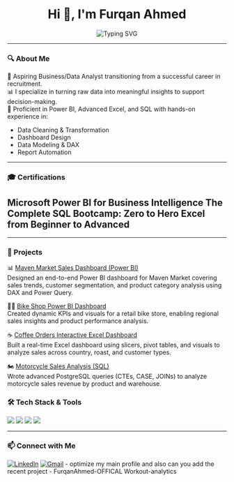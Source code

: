 <h1 align="center">Hi 👋, I'm Furqan Ahmed</h1>

<p align="center">
  <img src="https://readme-typing-svg.herokuapp.com?font=Fira+Code&pause=1000&color=00C9A7&center=true&vCenter=true&width=700&lines=Business+Analyst+%7C+Data+Enthusiast;Data-Driven+Decision+Maker+%7C+Insightful+Problem+Solver;But+First+%26+Foremost%2C+a+Lifelong+Learner;SQL+%7C+Power+BI+%7C+Excel+Specialist;Transforming+Data+into+Decisions" alt="Typing SVG" />
</p>

---

### 🔍 About Me

🎯 Aspiring Business/Data Analyst transitioning from a successful career in recruitment.  
📊 I specialize in turning raw data into meaningful insights to support decision-making.  
🧰 Proficient in Power BI, Advanced Excel, and SQL with hands-on experience in:
- Data Cleaning & Transformation
- Dashboard Design
- Data Modeling & DAX
- Report Automation

---

### 🎓 Certifications

Microsoft Power BI for Business Intelligence
The Complete SQL Bootcamp: Zero to Hero
Excel from Beginner to Advanced
---

---

### 💼 Projects

📊 [Maven Market Sales Dashboard (Power BI)](https://github.com/FurqanAhmed-OFFICAL/Maven-Market-PBI)  
Designed an end-to-end Power BI dashboard for Maven Market covering sales trends, customer segmentation, and product category analysis using DAX and Power Query.

🚴‍♂️ [Bike Shop Power BI Dashboard](https://github.com/FurqanAhmed-OFFICAL/Interactive_Power-BI-dashboard)  
Created dynamic KPIs and visuals for a retail bike store, enabling regional sales insights and product performance analysis.

☕ [Coffee Orders Interactive Excel Dashboard](https://github.com/FurqanAhmed-OFFICAL/CoffeOrders_interactive_dashboard)  
Built a real-time Excel dashboard using slicers, pivot tables, and visuals to analyze sales across country, roast, and customer types.

🏍 [Motorcycle Sales Analysis (SQL)](https://github.com/FurqanAhmed-OFFICAL/Motorcycle-sales-analyzed)  
Wrote advanced PostgreSQL queries (CTEs, CASE, JOINs) to analyze motorcycle sales revenue by product and warehouse.

### 🛠️ Tech Stack & Tools

<p align="left">
  <img src="https://img.shields.io/badge/SQL-025E8C?style=for-the-badge&logo=postgresql&logoColor=white" />
  <img src="https://img.shields.io/badge/Power%20BI-F2C811?style=for-the-badge&logo=powerbi&logoColor=black" />
  <img src="https://img.shields.io/badge/Excel-217346?style=for-the-badge&logo=microsoft-excel&logoColor=white" />
  <img src="https://img.shields.io/badge/GitHub-181717?style=for-the-badge&logo=github&logoColor=white" />
</p>

---

### 📫 Connect with Me

[![LinkedIn](https://img.shields.io/badge/LinkedIn-0A66C2?style=flat-square&logo=linkedin&logoColor=white)](https://www.linkedin.com/in/furqanahmedhere/)
[![Gmail](https://img.shields.io/badge/Gmail-D14836?style=flat-square&logo=gmail&logoColor=white)](mailto:furqan898ahmed@gmail.com) - optimize my main profile and also can you add the recent project  - FurqanAhmed-OFFICAL 
Workout-analytics
